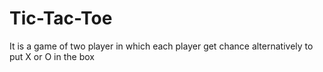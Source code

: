 # Tic-Tac-Toe
It is a game of two player in which each player get chance alternatively to put X or O in the box 
